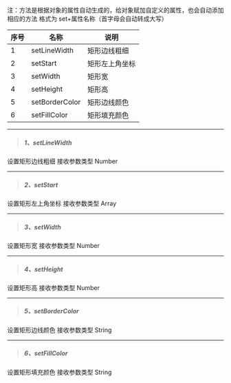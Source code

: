 注：方法是根据对象的属性自动生成的，给对象赋加自定义的属性，也会自动添加相应的方法
格式为 set+属性名称（首字母会自动转成大写）


序号|名称|  说明
---|---| ---
1|setLineWidth|  矩形边线粗细
2|setStart|  矩形左上角坐标
3|setWidth| 矩形宽
4|setHeight| 矩形高
5|setBorderColor|  矩形边线颜色
6|setFillColor|  矩形填充颜色

***
> ##### 1、setLineWidth
设置矩形边线粗细
接收参数类型 Number


***
> ##### 2、setStart
设置矩形左上角坐标
接收参数类型 Array

***
> ##### 3、setWidth
设置矩形宽
接收参数类型 Number

***
> ##### 4、setHeight
设置矩形高
接收参数类型 Number

***
> ##### 5、setBorderColor
设置矩形边线颜色
接收参数类型 String

***
> ##### 6、setFillColor
设置矩形填充颜色
接收参数类型 String
